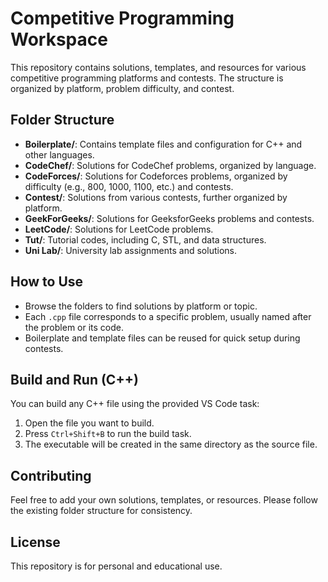 # Competitive Programming Workspace

This repository contains solutions, templates, and resources for various competitive programming platforms and contests. The structure is organized by platform, problem difficulty, and contest.

## Folder Structure

- **Boilerplate/**: Contains template files and configuration for C++ and other languages.
- **CodeChef/**: Solutions for CodeChef problems, organized by language.
- **CodeForces/**: Solutions for Codeforces problems, organized by difficulty (e.g., 800, 1000, 1100, etc.) and contests.
- **Contest/**: Solutions from various contests, further organized by platform.
- **GeekForGeeks/**: Solutions for GeeksforGeeks problems and contests.
- **LeetCode/**: Solutions for LeetCode problems.
- **Tut/**: Tutorial codes, including C, STL, and data structures.
- **Uni Lab/**: University lab assignments and solutions.

## How to Use

- Browse the folders to find solutions by platform or topic.
- Each `.cpp` file corresponds to a specific problem, usually named after the problem or its code.
- Boilerplate and template files can be reused for quick setup during contests.

## Build and Run (C++)

You can build any C++ file using the provided VS Code task:

1. Open the file you want to build.
2. Press `Ctrl+Shift+B` to run the build task.
3. The executable will be created in the same directory as the source file.

## Contributing

Feel free to add your own solutions, templates, or resources. Please follow the existing folder structure for consistency.

## License

This repository is for personal and educational use.
